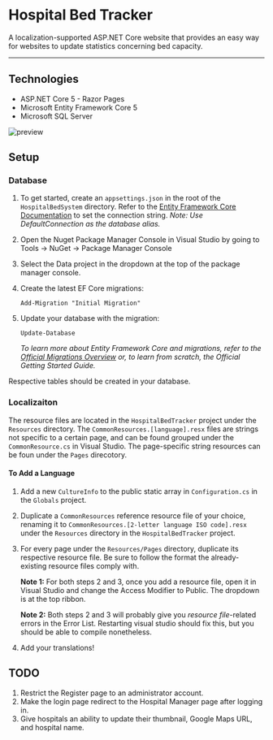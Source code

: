 # Hospital Bed Tracker
A localization-supported ASP.NET Core website that provides an easy way for websites to update statistics concerning bed capacity.

---

## Technologies
- ASP.NET Core 5 - Razor Pages
- Microsoft Entity Framework Core 5
- Microsoft SQL Server

![preview](https://i.imgur.com/qUuEyNK.png "Preview Image")

## Setup
### Database
1. To get started, create an `appsettings.json` in the root of the `HospitalBedSystem` directory. Refer to the [Entity Framework Core Documentation](https://docs.microsoft.com/en-us/ef/core/miscellaneous/connection-strings) to set the connection string. *Note: Use DefaultConnection as the database alias.*

2. Open the Nuget Package Manager Console in Visual Studio by going to Tools -> NuGet -> Package Manager Console

3. Select the Data project in the dropdown at the top of the package manager console.

4. Create the latest EF Core migrations:
    ```
    Add-Migration "Initial Migration"
    ```
5. Update your database with the migration:
    ```
    Update-Database
    ```

    *To learn more about Entity Framework Core and migrations, refer to the [Official Migrations Overview](https://docs.microsoft.com/en-us/ef/core/managing-schemas/migrations/?tabs=dotnet-core-cli) or, to learn from scratch, the Official Getting Started Guide.*

Respective tables should be created in your database.

### Localizaiton
The resource files are located in the `HospitalBedTracker` project under the `Resources` directory. The `CommonResources.[language].resx` files are strings not specific to a certain page, and can be found grouped under the `CommonResource.cs` in Visual Studio. The page-specific string resources can be foun under the `Pages` direcotory.

#### To Add a Language
1. Add a new `CultureInfo` to the public static array in `Configuration.cs` in the `Globals` project.

2. Duplicate a `CommonResources` reference resource file of your choice, renaming it to `CommonResources.[2-letter language ISO code].resx` under the `Resources` directory in the `HospitalBedTracker` project.

3. For every page under the `Resources/Pages` directory, duplicate its respective resource file. Be sure to follow the format the already-existing resource files comply with.

    **Note 1:** For both steps 2 and 3, once you add a resource file, open it in Visual Studio and change the Access Modifier to Public. The dropdown is at the top ribbon.

    **Note 2:** Both steps 2 and 3 will probably give you *resource file*-related errors in the Error List. Restarting visual studio should fix this, but you should be able to compile nonetheless.

4. Add your translations!

## TODO
1. Restrict the Register page to an administrator account.
2. Make the login page redirect to the Hospital Manager page after logging in.
3. Give hospitals an ability to update their thumbnail, Google Maps URL, and hospital name.